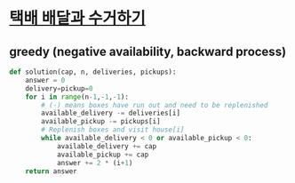 # [택배 배달과 수거하기](https://school.programmers.co.kr/learn/courses/30/lessons/150369)
## greedy (negative availability, backward process)
~~~python
def solution(cap, n, deliveries, pickups):
    answer = 0
    delivery=pickup=0
    for i in range(n-1,-1,-1):
        # (-) means boxes have run out and need to be replenished
        available_delivery -= deliveries[i]
        available_pickup -= pickups[i]
        # Replenish boxes and visit house[i]
        while available_delivery < 0 or available_pickup < 0:
            available_delivery += cap
            available_pickup += cap
            answer += 2 * (i+1)
    return answer
~~~
